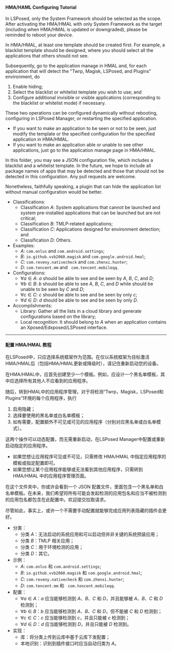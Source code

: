 #### HMA/HAML Configuring Tutorial

In LSPosed, only the System Framework should be selected as the scope. After activating the HMA/HMAL with only System Framework as the target (including when HMA/HMAL is updated or downgraded), please be reminded to reboot your device. 

In HMA/HMAL, at least one template should be created first. For example, a blacklist template should be designed, where you should select all the applications that others should not see. 

Subsequently, go to the application manage in HMAL and, for each application that will detect the "Twrp, Magisk, LSPosed, and Plugins" environment, do
1) Enable hiding; 
2) Select the blacklist or whitelist template you wish to use; and
3) Configure additional invisible or visible applications (corresponding to the blacklist or whitelist mode) if necessary. 

These two operations can be configured dynamically without rebooting, configuring in LSPosed Manager, or restarting the specified application. 
- If you want to make an application to be seen or not to be seen, just modify the template or the specified configuration for the specified application in HMA/HMAL. 
- If you want to make an application able or unable to see other applications, just go to the application manage page in HMA/HMAL. 

In this folder, you may see a JSON configuration file, which includes a blacklist and a whitelist template. In the future, we hope to include all package names of apps that may be detected and those that should not be detected in this configuration. Any pull requests are welcome. 

Nonetheless, faithfully speaking, a plugin that can hide the application list without manual configuration would be better. 
- Classifications:
  - Classification $A$: System applications that cannot be launched and system pre-installed applications that can be launched but are not critical; 
  - Classification $B$: TMLP-related applications; 
  - Classification $C$: Applications designed for environment detection; and
  - Classification $D$: Others.
- Examples:
  - $A$: ``com.onlus`` and ``com.android.settings``;
  - $B$: ``io.github.vvb2060.magisk`` and ``com.google.android.hmal``;
  - $C$: ``com.reveny.nativecheck`` and ``com.zhenxi.hunter``;
  - $D$: ``com.tencent.mm`` and `` com.tencent.mobileqq``. 
- Configurations: 
  - $\forall a \in A$: $a$ should be able to see and be seen by $A$, $B$, $C$, and $D$; 
  - $\forall b \in B$: $b$ should be able to see $A$, $B$, $C$, and $D$ while should be unable to be seen by $C$ and $D$;
  - $\forall c \in C$: $c$ should be able to see and be seen by only $c$;
  - $\forall d \in D$: $d$ should be able to see and be seen by only $D$. 
- Accomplishments:
  - Library: Gather all the lists in a cloud library and generate configurations based on the library;
  - Local recognition: It should belong to $A$ when an application contains an Xposed/Edxposed/LSPosed interface. 

---

#### 配置 HMA/HMAL 教程

在LSPosed中，只应选择系统框架作为范围。在仅以系统框架为目标激活HMA/HMAL后（包括HMA/HMAL更新或降级时），请记住重新启动您的设备。

在HMA/HMAL中，应首先创建至少一个模板。例如，应设计一个黑名单模板，其中应选择所有其他人不应看到的应用程序。

随后，转到HMAL中的应用程序管理，对于将检测“Twrp，Magisk，LSPosed和Plugins”环境的每个应用程序，执行
1) 启用隐藏；
2) 选择要使用的黑名单或白名单模板；
3) 如有需要，配置额外不可见或可见的应用程序（分别对应黑名单或白名单模式）。

这两个操作可以动态配置，而无需重新启动，在LSPosed Manager中配置或重新启动指定的应用程序。
- 如果您想让应用程序可见或不可见，只需修改 HMA/HMAL 中指定应用程序的模板或指定配置即可。
- 如果您想让某个应用程序能够或无法看到其他应用程序，只需转到 HMA/HMAL 中的应用程序管理页面。

在这个文件夹中，你或许会看到一个 JSON 配置文件，里面包含一个黑名单和白名单模板。在未来，我们希望将所有可能会发起检测的应用包名和应当不被检测到的应用包名都包含在此配置中。欢迎提交拉取请求。

尽管如此，事实上，或许一个不需要手动配置就能够完成应用列表隐藏的插件会更好。
- 分类：
  - 分类 $A$：无法启动的系统应用和可以启动但并非关键的系统预装应用；
  - 分类 $B$：TMLP 相关应用；
  - 分类 $C$：用于环境检测的应用；
  - 分类 $D$：其它。
- 示例：
  - $A$: ``com.onlus`` 和 ``com.android.settings``;
  - $B$: ``io.github.vvb2060.magisk`` 和 ``com.google.android.hmal``;
  - $C$: ``com.reveny.nativecheck`` 和 ``com.zhenxi.hunter``;
  - $D$: ``com.tencent.mm`` 和 `` com.tencent.mobileqq``. 
- 配置：
  - $\forall a \in A$：$a$ 应当能够检测到 $A$、$B$、$C$ 和 $D$，并且能够被 $A$、$B$、$C$ 和 $D$ 检测到；
  - $\forall b \in B$：$b$ 应当能够检测到 $A$、$B$、$C$ 和 $D$，但不能被 $C$ 和 $D$ 检测到；
  - $\forall c \in C$：$c$ 应当能够检测到 $c$，并且只能被 $c$ 检测到；
  - $\forall d \in D$：$d$ 应当能够检测到 $D$，并且只能被 $D$ 检测到。
- 实现：
  - 库：将分类上传到云库中基于云库下发配置；
  - 本地识别：识别到插件接口时应当自动归类为 $A$。
